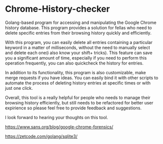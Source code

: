 # Chrome-History-checker
Golang-based program for accessing and manipulating the Google Chrome history database. This program provides a solution for fellas who need to delete specific entries from their browsing history quickly and efficiently.

With this program, you can easily delete all entries containing a particular keyword in a matter of milliseconds, without the need to manually select and delete each one(i also know your shift+ tricks). This feature can save you a significant amount of time, especially if you need to perform this operation frequently, you can also quickcheck the history for entries.

In addition to its functionality, this program is also customizable, make merge requests if you have ideas. You can easily bind it with other scripts to automate the process of deleting history entries at specific times or with just one click.

Overall, this tool is a really helpful for people who needs to manage their browsing history efficiently, but still needs to be refactored for better user expirience so please feel free to provide feedback and suggestions.

I look forward to hearing your thoughts on this tool.

https://www.sans.org/blog/google-chrome-forensics/

https://zetcode.com/golang/sqlite3/
